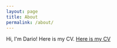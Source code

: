 ```yaml
---
layout: page
title: About
permalink: /about/
---
```


Hi, I'm Dario! Here is my CV. [Here is my CV](files/cv.txt)
